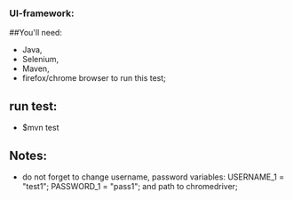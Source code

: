 ### UI-framework:

##You'll need:
 - Java, 
 - Selenium, 
 - Maven,
 - firefox/chrome browser to run this test;
 
 
## run test:
  - $mvn test
  
  
## Notes:

 - do not forget to change username, password  variables:
        USERNAME_1 = "test1";
        PASSWORD_1 = "pass1";
     and path to chromedriver;
